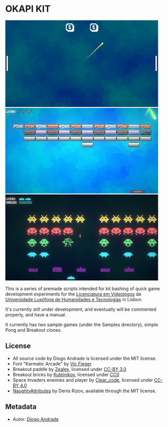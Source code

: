 # OKAPI KIT

![PongImage](Screenshots/pong.png)
![BreakoutImage](Screenshots/breakout.png)
![BreakoutImage](Screenshots/spaceinvaders.png)

This is a series of premade scripts intended for kit bashing of quick game development experiments for the  [Licenciatura em Videojogos][lv] da [Universidade Lusófona de Humanidades e Tecnologias][ULHT] in Lisbon.

It's currently still under development, and eventually will be commented properly, and have a manual.

It currently has two sample games (under the Samples directory), simple Pong and Breakout clones.

## License

* All source code by Diogo Andrade is licensed under the MIT license.
* Font "Karmatic Arcade" by [Vic Fieger]
* Breakout paddle by [Zealex], licensed under [CC-BY 3.0]
* Breakout bricks by [Kutejnikov], licensed under [CC0]
* Space Invaders enemies and player by [Clear_code], licensed under [CC-BY 4.0]
* [NaughtyAttributes] by Denis Rizov, available through the MIT license.

## Metadata

* Autor: [Diogo Andrade]

[Diogo Andrade]:https://github.com/DiogoDeAndrade
[NaughtyAttributes]:https://github.com/dbrizov/NaughtyAttributes
[ULHT]:https://www.ulusofona.pt/
[lv]:https://www.ulusofona.pt/licenciatura/videojogos
[Vic Fieger]:http://www.vicfieger.com/
[Zealex]:https://opengameart.org/users/zealex
[Kutejnikov]:https://opengameart.org/users/kutejnikov
[Clear_code]:https://opengameart.org/users/clearcode
[CC0]:https://creativecommons.org/publicdomain/zero/1.0/
[CC-BY 3.0]:https://creativecommons.org/licenses/by/3.0/
[CC-BY 4.0]:https://creativecommons.org/licenses/by/4.0/